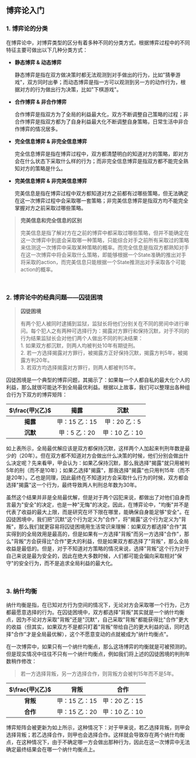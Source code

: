 ## 博弈论入门

### 1. 博弈论的分类

​	在博弈论中，对博弈类型的区分有着多种不同的分类方式，根据博弈过程中的不同特征主要可做出以下几种分类方式：

* **静态博弈 & 动态博弈**

  静态博弈是指在双方做决策时都无法观测到对手做出的行为，比如"猜拳游戏"，双方同时出拳；而动态博弈是指一方可以观测到另一方的动作行为，根据对方的行为做出行为决策，比如"下棋游戏"。

* **合作博弈 & 非合作博弈**

  合作博弈是指双方为了全局的利益最大化，双方不断调整自己策略的过程；非合作博弈是指双方都为了自身利益最大化不断调整自身策略，日常生活中非合作博弈的情况居多。

* **完全信息博弈 & 非完全信息博弈**

  完全信息博弈是指在博弈过程中，双方都清楚明白的知道对方的策略，即对方会在什么状态下采取什么样的行为；而非完全信息博弈是指双方都不能完全熟知对方的策略是什么。

* **完美信息博弈 & 非完美信息博弈**

  完美信息是指在博弈过程中双方都知道对方之前都有过哪些策略，但无法确定在这一次博弈过程中会采取哪一套策略；非完美信息博弈是指双方均不能完全掌握对方之前采取过哪些策略。

> **完美信息和完全信息的区别**
>
> 完美信息是指了解对方在之前的博弈中都采取过哪些策略，但并不能确定在这一次博弈中到底会采取哪一种策略，只能综合对手之前所有采取过的策略来估测这一次博弈中采取某种策略的概率。而完全信息是指双方都熟知对手在这一次博弈中将会采取什么策略，即能够根据一个State准确的推出对手将采取的action，而完美信息只能根据一个State推测出对手采取各个可能action的概率。

<br>

### 2. 博弈论中的经典问题——囚徒困境

> **囚徒困境**
>
> 有两个犯人被同时逮捕到监狱，监狱长将他们分别关在不同的房间中进行审问。每个犯人之有两种可选择行为：揭露对方罪行和保持沉默，对于不同的行为结果监狱长会对他们两个人做出不同的判决结果：<br>1. 如果双方都沉默，则两人均被判处10年有期徒刑。<br>2. 若一方选择揭露对方罪行，被揭露方正好保持沉默，揭露方判5年，被揭露方判20年。<br>3. 若双方均选择揭露对方罪行，则两人都被判15年。

​		囚徒困境是一个典型的博弈问题，其揭示了：如果每一个人都自私的最大化个人的利益，那么就很可能达不到全局最优利益。根据以上故事，我们可以整理出各种组合行为下双方的博弈矩阵：

| $\frac{甲}{乙}$ |       揭露       |       沉默       |
| :-----------------: | :--------------: | :--------------: |
|      **揭露**       | 甲：15    乙：15 | 甲：20    乙：5 |
|      **沉默**       | 甲：5    乙：20 | 甲：10    乙：10 |

如上表所示，全局最优解应该是双方都保持沉默，这样两个人加起来判刑年数是最少的（20年）。但在双方都不知道对方会做出什么决策的时候，他们分别会做出什么决定呢？先来看甲，甲会认为：如果乙保持沉默，那么我选择"揭露"就只用被判5年的刑（而不是10年）；如果乙选择"揭露"，那我选择"揭露"也只用判15年（而不是20年）。乙也是同理，因此最终在不知道对方会采取什么行为的时候，双方都会选择"揭露"这一个行为，最终导致两人判刑总年数为30年。

​		虽然这个结果并非是全局最优解，但是对于两个囚犯来说，都做出了对他们自身而言最为"安全"的决定，也是一种"无悔"的决定。因此，在博弈论中，"均衡"并不是代表了收益的最大上限，而是研究在坏下限在哪里，能确保自身能足够"安全"。在囚徒困境中，我们把"沉默"这个行为定义为"合作"，将"揭露"这个行为定义为"背叛"，那么我们就更容易将囚徒困境用生活常识来理解：如果双方都选择"合作"其实得到的全局效用是最高的，但是如果有一方选择"背叛"而另一方选择"合作"，那么"背叛"方会获得比"合作"更大的利益，但是如果双方都选择了"背叛"，那么全局收益是最低的。但是，对于不知道对方策略的情况来说，选择"背叛"这个行为对于自己来说是最为安全的，因此在绝大多数时候，人们都可能会偏向采取相对"保守"的安全行为，而不是追求全局利益的最大化。

<br>

### 3. 纳什均衡

​		纳什均衡是指，在已知对方行为空间的情况下，无论对方会采取哪一个行为，己方都最愿意选择的行为。在囚徒困境中，双方都选择"背叛"其实就是一个纳什均衡点，因为不论对方采取"背叛"还是"沉默"，自己采取"背叛"都能获得比"合作"更大的收益（但其实，如果双方不是都只盯着"背叛"带给自己的更大利益的话，同时选择"合作"才是全局最优解），这个不愿意变动的点就被成为"纳什均衡点"。

​		在一次博弈中，如果只有一个纳什均衡点，那么这场博弈的均衡就是可被预测的。但是现实情况中往往不只有一个纳什均衡点，例如我们将上述的囚徒困境的判刑年数稍作修改：

> 若一方选择背叛，另一方选择合作，则背叛方会被判15年而不是5年。


| $\frac{甲}{乙}$ |       背叛       |       合作       |
| :-----------------: | :--------------: | :--------------: |
|      **背叛**     | 甲：15    乙：15 | 甲：20    乙：15 |
|      **合作**       | 甲：15    乙：20 | 甲：10    乙：10 |

博弈矩阵会被更新为如上所示，这种情况下：对于甲来说，若乙选择背叛，则甲会选择背叛；若乙选择合作，则甲也会选择合作。这样就会导致存在两个纳什均衡点，在这种情况下，由于不确定哪一方会做出那种行为，因此在这一次博弈中无法确定最终结果会在哪一个纳什均衡点上。